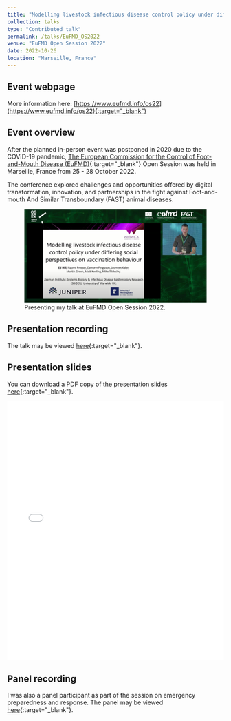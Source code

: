 ```yaml
---
title: "Modelling livestock infectious disease control policy under differing perspectives on vaccination behaviour"
collection: talks
type: "Contributed talk"
permalink: /talks/EuFMD_OS2022
venue: "EuFMD Open Session 2022"
date: 2022-10-26
location: "Marseille, France"
---
```


## Event webpage

More information here: [https://www.eufmd.info/os22](https://www.eufmd.info/os22){:target="_blank"}

## Event overview

After the planned in-person event was postponed in 2020 due to the COVID-19 pandemic, [The European Commission for the Control of Foot-and-Mouth Disease (EuFMD)](https://www.fao.org/eufmd/en/){:target="_blank"} Open Session was held in Marseille, France from 25 - 28 October 2022.

The conference explored challenges and opportunities offered by digital transformation, innovation, and partnerships in the fight against Foot-and-mouth And Similar Transboundary (FAST) animal diseases.

<figure>
  <img src="/images/TalkImages/EuFMD_OS22_TalkPhoto.png" alt="Presenting photo"/>
  <figcaption> Presenting my talk at EuFMD Open Session 2022.
 </figcaption>
</figure>

## Presentation recording
The talk may be viewed [here](https://www.youtube.com/watch?v=JCHCDwlhs0k&t=12979s){:target="_blank"}.

## Presentation slides
You can download a PDF copy of the presentation slides [here](/files/TalkSlides/EuFMD_OS22_26Oct2022.pdf){:target="_blank"}.
<iframe src="/files/TalkSlides/EuFMD_OS22_26Oct2022.pdf" width="100%" height="600" frameborder="no" border="0" marginwidth="0" marginheight="0"></iframe>

## Panel recording
I was also a panel participant as part of the session on emergency preparedness and response. The panel may be viewed [here](https://youtu.be/JCHCDwlhs0k?t=13602){:target="_blank"}.
